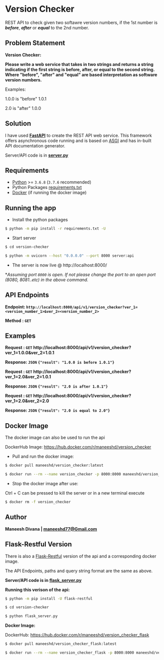 # Version Checker
REST API to check given two softawre version numbers, if the 1st number is ***before***, ***after*** or ***equal*** to the 2nd number.

## Problem Statement

**Version Checker:**

**Please write a web service that takes in two strings and returns a string indicating if the first string is before, after, or equal to the second string. Where "before", "after" and "equal" are based interpretation as software version numbers.**

Examples:

1.0.0 is "before" 1.0.1

2.0 is "after" 1.0.0

## Solution

I have used **[FastAPI](https://fastapi.tiangolo.com/)** to create the REST API web service. This framework offers asynchronous code running and is based on [ASGI](https://asgi.readthedocs.io/en/latest/) and has in-built API documentation generator.

Server/API code is in **[server.py](server.py)**

## Requirements

- [Python](https://www.python.org/downloads/release/python-376/) >= `3.6.8` (`3.7.6` recommended)
- Python Packages [requirements.txt](requirements.txt)
- [Docker](https://www.docker.com/products/docker-desktop) (if running the docker image)

## Running the app

- Install the python packages

```bash
$ python -m pip install -r requirements.txt -U
```

- Start server

```bash
$ cd version-checker

$ python -m uvicorn --host "0.0.0.0" --port 8000 server:api
```

- The server is now live @ http://localhost:8000/

**Assuming port `8000` is open. If not please change the port to an open port (8080, 8081..etc) in the above command.*

## API Endpoints

**Endpoint: `http://localhost:8000/api/v1/version_checker?ver_1=<version_number_1>&ver_2=<version_number_2>`**

**Method  : `GET`**

## Examples

**Request : `GET` http://localhost:8000/api/v1/version_checker?ver_1=1.0.0&ver_2=1.0.1**

**Response: `JSON` `{"result": "1.0.0 is before 1.0.1"}`**


**Request : `GET` http://localhost:8000/api/v1/version_checker?ver_1=2.0&ver_2=1.0.1**

**Response: `JSON` `{"result": "2.0 is after 1.0.1"}`**


**Request : `GET` http://localhost:8000/api/v1/version_checker?ver_1=2.0&ver_2=2.0**

**Response: `JSON` `{"result": "2.0 is equal to 2.0"}`**

## Docker Image

The docker image can also be used to run the api

DockerHub Image: https://hub.docker.com/r/maneeshd/version_checker

- Pull and run the docker image:

```bash
$ docker pull maneeshd/version_checker:latest

$ docker run --rm --name version_checker -p 8000:8000 maneeshd/version_checker:latest
```

- Stop the docker image after use:

Ctrl + C can be pressed to kill the server or in a new terminal execute

```bash
$ docker rm -f version_checker
```

## Author

**Maneesh Divana | [maneeshd77@Gmail.com](mailto:maneeshd77@gmail.com)**

## Flask-Restful Version

There is also a [Flask-Restful](https://flask-restful.readthedocs.io/en/latest/) version of the api and a corresponding docker image.

The API Endpoints, paths and query string format are the same as above.

**Server/API code is in [flask_server.py](flask_server.py)**

**Running this verison of the api:**

```bash
$ python -m pip install -U flask-restful

$ cd version-checker

$ python flask_server.py
```

**Docker Image:**

DockerHub: https://hub.docker.com/r/maneeshd/version_checker_flask

```bash
$ docker pull maneeshd/version_checker_flask:latest

$ docker run --rm --name version_checker_flask -p 8000:8000 maneeshd/version_checker_flask:latest
```
